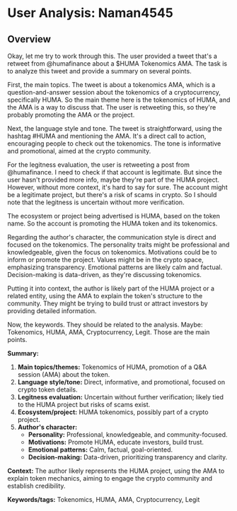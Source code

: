 # User Analysis: Naman4545

## Overview

<think>
Okay, let me try to work through this. The user provided a tweet that's a retweet from @humafinance about a $HUMA Tokenomics AMA. The task is to analyze this tweet and provide a summary on several points.

First, the main topics. The tweet is about a tokenomics AMA, which is a question-and-answer session about the tokenomics of a cryptocurrency, specifically HUMA. So the main theme here is the tokenomics of HUMA, and the AMA is a way to discuss that. The user is retweeting this, so they're probably promoting the AMA or the project.

Next, the language style and tone. The tweet is straightforward, using the hashtag #HUMA and mentioning the AMA. It's a direct call to action, encouraging people to check out the tokenomics. The tone is informative and promotional, aimed at the crypto community.

For the legitness evaluation, the user is retweeting a post from @humafinance. I need to check if that account is legitimate. But since the user hasn't provided more info, maybe they're part of the HUMA project. However, without more context, it's hard to say for sure. The account might be a legitimate project, but there's a risk of scams in crypto. So I should note that the legitness is uncertain without more verification.

The ecosystem or project being advertised is HUMA, based on the token name. So the account is promoting the HUMA token and its tokenomics.

Regarding the author's character, the communication style is direct and focused on the tokenomics. The personality traits might be professional and knowledgeable, given the focus on tokenomics. Motivations could be to inform or promote the project. Values might be in the crypto space, emphasizing transparency. Emotional patterns are likely calm and factual. Decision-making is data-driven, as they're discussing tokenomics.

Putting it into context, the author is likely part of the HUMA project or a related entity, using the AMA to explain the token's structure to the community. They might be trying to build trust or attract investors by providing detailed information.

Now, the keywords. They should be related to the analysis. Maybe: Tokenomics, HUMA, AMA, Cryptocurrency, Legit. Those are the main points.
</think>

**Summary:**  
1. **Main topics/themes:** Tokenomics of HUMA, promotion of a Q&A session (AMA) about the token.  
2. **Language style/tone:** Direct, informative, and promotional, focused on crypto token details.  
3. **Legitness evaluation:** Uncertain without further verification; likely tied to the HUMA project but risks of scams exist.  
4. **Ecosystem/project:** HUMA tokenomics, possibly part of a crypto project.  
5. **Author's character:**  
   - **Personality:** Professional, knowledgeable, and community-focused.  
   - **Motivations:** Promote HUMA, educate investors, build trust.  
   - **Emotional patterns:** Calm, factual, goal-oriented.  
   - **Decision-making:** Data-driven, prioritizing transparency and clarity.  

**Context:** The author likely represents the HUMA project, using the AMA to explain token mechanics, aiming to engage the crypto community and establish credibility.  

**Keywords/tags:** Tokenomics, HUMA, AMA, Cryptocurrency, Legit